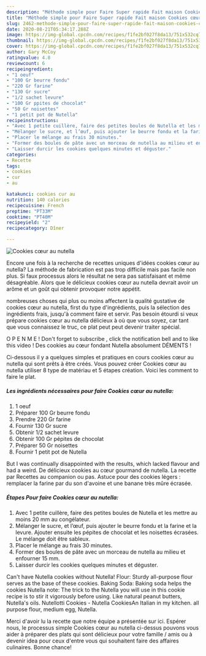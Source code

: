```yaml
---
description: "Méthode simple pour Faire Super rapide Fait maison Cookies cœur au nutella"
title: "Méthode simple pour Faire Super rapide Fait maison Cookies cœur au nutella"
slug: 2462-methode-simple-pour-faire-super-rapide-fait-maison-cookies-cour-au-nutella
date: 2020-08-21T05:34:17.288Z
image: https://img-global.cpcdn.com/recipes/f1fe2bf027f8da13/751x532cq70/cookies-coeur-au-nutella-photo-principale-de-la-recette.jpg
thumbnail: https://img-global.cpcdn.com/recipes/f1fe2bf027f8da13/751x532cq70/cookies-coeur-au-nutella-photo-principale-de-la-recette.jpg
cover: https://img-global.cpcdn.com/recipes/f1fe2bf027f8da13/751x532cq70/cookies-coeur-au-nutella-photo-principale-de-la-recette.jpg
author: Gary McCoy
ratingvalue: 4.8
reviewcount: 6
recipeingredient:
- "1 oeuf"
- "100 Gr beurre fondu"
- "220 Gr farine"
- "130 Gr sucre"
- "1/2 sachet levure"
- "100 Gr ppites de chocolat"
- "50 Gr noisettes"
- "1 petit pot de Nutella"
recipeinstructions:
- "Avec 1 petite cuillère, faire des petites boules de Nutella et les mettre au moins 20 mm au congélateur."
- "Mélanger le sucre, et l’œuf, puis ajouter le beurre fondu et la farine et la levure. Ajouter ensuite les pépites de chocolat et les noisettes écrasées. Le mélange doit être sableux."
- "Placer le mélange au frais 30 minutes."
- "Former des boules de pâte avec un morceau de nutella au milieu et enfourner 15 mm."
- "Laisser durcir les cookies quelques minutes et déguster."
categories:
- Recette
tags:
- cookies
- cur
- au

katakunci: cookies cur au 
nutrition: 140 calories
recipecuisine: French
preptime: "PT33M"
cooktime: "PT40M"
recipeyield: "2"
recipecategory: Dîner

---
```



![Cookies cœur au nutella](https://img-global.cpcdn.com/recipes/f1fe2bf027f8da13/751x532cq70/cookies-coeur-au-nutella-photo-principale-de-la-recette.jpg)

Encore une fois à la recherche de recettes uniques d'idées cookies cœur au nutella? La méthode de fabrication est pas trop difficile mais pas facile non plus. Si faux processus alors le résultat ne sera pas satisfaisant et même désagréable. Alors que le délicieux cookies cœur au nutella devrait avoir un arôme et un goût qui obtenir provoquer notre appétit.

nombreuses choses qui plus ou moins affectent la qualité gustative de cookies cœur au nutella, first du type d'ingrédients, puis la sélection des ingrédients frais, jusqu'à comment faire et servir. Pas besoin étourdi si veux prépare cookies cœur au nutella délicieux à où que vous soyez, car tant que vous connaissez le truc, ce plat peut peut devenir traiter spécial.

O P E N M E ! Don&#39;t forget to subscribe , click the notification bell and to like this video ! Des cookies au cœur fondant Nutella absolument DÉMENTS !


Ci-dessous il y a quelques simples et pratiques en cours cookies cœur au nutella qui sont prêts à être créés. Vous pouvez créer Cookies cœur au nutella utiliser 8 type de matériau et 5 étapes création. Voici les comment to faire le plat.

<!--inarticleads1-->

##### Les ingrédients nécessaires pour faire Cookies cœur au nutella:

1.  1 oeuf
1. Préparer 100 Gr beurre fondu
1. Prendre 220 Gr farine
1. Fournir 130 Gr sucre
1. Obtenir 1/2 sachet levure
1. Obtenir 100 Gr pépites de chocolat
1. Préparer 50 Gr noisettes
1. Fournir 1 petit pot de Nutella


But I was continually disappointed with the results, which lacked flavour and had a weird. De délicieux cookies au cœur gourmand de nutella. La recette par Recettes au companion ou pas. Astuce pour des cookies légers : remplacer la farine par du son d&#39;avoine et une banane très mûre écrasée. 

<!--inarticleads2-->

##### Étapes Pour faire Cookies cœur au nutella:

1. Avec 1 petite cuillère, faire des petites boules de Nutella et les mettre au moins 20 mm au congélateur.
1. Mélanger le sucre, et l’œuf, puis ajouter le beurre fondu et la farine et la levure. Ajouter ensuite les pépites de chocolat et les noisettes écrasées. Le mélange doit être sableux.
1. Placer le mélange au frais 30 minutes.
1. Former des boules de pâte avec un morceau de nutella au milieu et enfourner 15 mm.
1. Laisser durcir les cookies quelques minutes et déguster.


Can&#39;t have Nutella cookies without Nutella! Flour: Sturdy all-purpose flour serves as the base of these cookies. Baking Soda: Baking soda helps the cookies Nutella note: The trick to the Nutella you will use in this cookie recipe is to stir it vigorously before using. Like natural peanut butters, Nutella&#39;s oils. Nutellotti Cookies - Nutella CookiesAn Italian in my kitchen. all purpose flour, medium egg, Nutella. 


Merci d'avoir lu la recette que notre équipe a présentée sur ici. Espérer nous, le processus simple Cookies cœur au nutella ci-dessus pouvons vous aider à préparer des plats qui sont délicieux pour votre famille / amis ou à devenir idea pour ceux d'entre vous qui souhaitent faire des affaires culinaires. Bonne chance!
